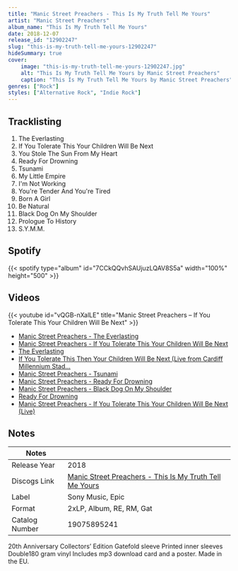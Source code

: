 ```yaml
---
title: "Manic Street Preachers - This Is My Truth Tell Me Yours"
artist: "Manic Street Preachers"
album_name: "This Is My Truth Tell Me Yours"
date: 2018-12-07
release_id: "12902247"
slug: "this-is-my-truth-tell-me-yours-12902247"
hideSummary: true
cover:
    image: "this-is-my-truth-tell-me-yours-12902247.jpg"
    alt: "This Is My Truth Tell Me Yours by Manic Street Preachers"
    caption: "This Is My Truth Tell Me Yours by Manic Street Preachers"
genres: ["Rock"]
styles: ["Alternative Rock", "Indie Rock"]
---
```

## Tracklisting
1. The Everlasting
2. If You Tolerate This Your Children Will Be Next
3. You Stole The Sun From My Heart
4. Ready For Drowning
5. Tsunami
6. My Little Empire
7. I'm Not Working
8. You're Tender And You're Tired
9. Born A Girl
10. Be Natural
11. Black Dog On My Shoulder
12. Prologue To History
13. S.Y.M.M.
## Spotify
{{< spotify type="album" id="7CCkQQvhSAUjuzLQAV8S5a" width="100%" height="500" >}}

## Videos
{{< youtube id="vQGB-nXalLE" title="Manic Street Preachers ‎– If You Tolerate This Your Children Will Be Next" >}}
- [Manic Street Preachers - The Everlasting](https://www.youtube.com/watch?v=7BkelHdO7XE)
- [Manic Street Preachers - If You Tolerate This Your Children Will Be Next](https://www.youtube.com/watch?v=zw-5Syqmg4g)
- [The Everlasting](https://www.youtube.com/watch?v=x6Mtc1NvYOM)
- [If You Tolerate This Then Your Children Will Be Next (Live from Cardiff Millennium Stad...](https://www.youtube.com/watch?v=cHNzQlufkQE)
- [Manic Street Preachers - Tsunami](https://www.youtube.com/watch?v=cuGpE73NwYw)
- [Manic Street Preachers - Ready For Drowning](https://www.youtube.com/watch?v=uU0GMTOYe0w)
- [Manic Street Preachers - Black Dog On My Shoulder](https://www.youtube.com/watch?v=6m6PP6l2Duw)
- [Ready For Drowning](https://www.youtube.com/watch?v=KDJvmgc-lPk)
- [Manic Street Preachers - If You Tolerate This Your Children Will Be Next (Live)](https://www.youtube.com/watch?v=ubhMc_odHcU)

## Notes
| Notes          |             |
| ---------------| ----------- |
| Release Year   | 2018 |
| Discogs Link   | [Manic Street Preachers - This Is My Truth Tell Me Yours](https://www.discogs.com/release/12902247-Manic-Street-Preachers-This-Is-My-Truth-Tell-Me-Yours) |
| Label          | Sony Music, Epic |
| Format         | 2xLP, Album, RE, RM, Gat |
| Catalog Number | 19075895241 |

20th Anniversary Collectors’ Edition  Gatefold sleeve Printed inner sleeves Double180 gram vinyl Includes mp3 download card and a poster.  Made in the EU. 
